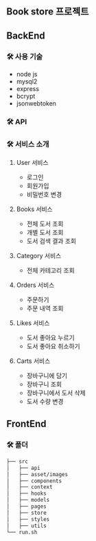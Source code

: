 ## Book store 프로젝트

## BackEnd

### 🛠️ 사용 기술
- node js
- mysql2
- express
- bcrypt
- jsonwebtoken

### 🛠️ API

### 🛠️ 서비스 소개
1. User 서비스
   - 로그인
   - 회원가입
   - 비밀번호 변경

2. Books 서비스
   - 전체 도서 조회
   - 개별 도서 조회
   - 도서 검색 결과 조회

3. Category 서비스
   - 전체 카테고리 조회
  
4. Orders 서비스
   - 주문하기
   - 주문 내역 조회

5. Likes 서비스
   - 도서 좋아요 누르기
   - 도서 좋아요 취소하기
  
6. Carts 서비스
   - 장바구니에 담기
   - 장바구니 조회
   - 장바구니에서 도서 삭제
   - 도서 수량 변경

## FrontEnd

### 🛠️ 폴더
```bash
├── src
│   ├── api
│   ├── asset/images
│   ├── components
│   ├── context
│   ├── hooks
│   ├── models
│   ├── pages
│   ├── store
│   ├── styles
│   ├── utils
└── run.sh
``` 

